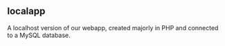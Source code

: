 ## localapp
<p>A localhost version of our webapp, created majorly in PHP and connected to a MySQL database.</p>
